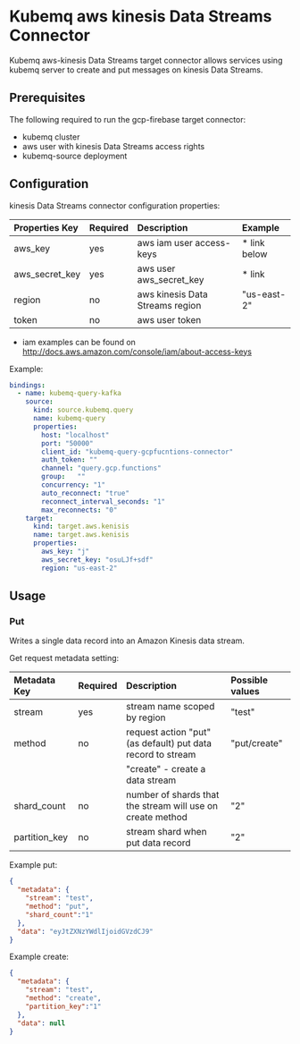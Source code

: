 # Kubemq aws kinesis Data Streams Connector

Kubemq aws-kinesis Data Streams target connector allows services using kubemq server to create and put messages on kinesis Data Streams.

## Prerequisites
The following required to run the gcp-firebase target connector:

- kubemq cluster
- aws user with kinesis Data Streams access rights
- kubemq-source deployment

## Configuration

kinesis Data Streams connector configuration properties:

| Properties Key | Required | Description                       | Example          |
|:---------------|:---------|:----------------------------------|:-----------------|
| aws_key        | yes      | aws iam  user access-keys         | * link below     |
| aws_secret_key | yes      | aws user aws_secret_key           | * link           |
| region         | no       | aws kinesis Data Streams region   | "us-east-2"      |
| token          | no       | aws user token                    |                  |

* iam examples can be found on http://docs.aws.amazon.com/console/iam/about-access-keys


Example:

```yaml
bindings:
  - name: kubemq-query-kafka
    source:
      kind: source.kubemq.query
      name: kubemq-query
      properties:
        host: "localhost"
        port: "50000"
        client_id: "kubemq-query-gcpfucntions-connector"
        auth_token: ""
        channel: "query.gcp.functions"
        group:   ""
        concurrency: "1"
        auto_reconnect: "true"
        reconnect_interval_seconds: "1"
        max_reconnects: "0"
    target:
      kind: target.aws.kenisis
      name: target.aws.kenisis
      properties:
       	aws_key: "j"
        aws_secret_key: "osuLJf+sdf"
        region: "us-east-2"
```

## Usage

### Put 

Writes a single data record into an Amazon Kinesis data stream.

Get request metadata setting:

| Metadata Key  | Required | Description                                                 | Possible values                         |
|:--------------|:---------|:------------------------------------------------------------|:----------------------------------------|
| stream        | yes      | stream name scoped by region                                | "test"                                  |
| method        | no       | request action "put" (as default) put data record to stream |"put/create"                             |
|               |          | "create" -  create a data stream                            |                                         |   
| shard_count   | no       | number of shards that the stream will use on create method  | "2"                                     |
| partition_key | no       | stream shard when put data record                           | "2"                                     | 



Example put:

```json
{
  "metadata": {
    "stream": "test",
    "method": "put",
    "shard_count":"1"
  },
  "data": "eyJtZXNzYWdlIjoidGVzdCJ9"
}
```

Example create:

```json
{
  "metadata": {
    "stream": "test",
    "method": "create",
    "partition_key":"1"
  },
  "data": null
}
```
